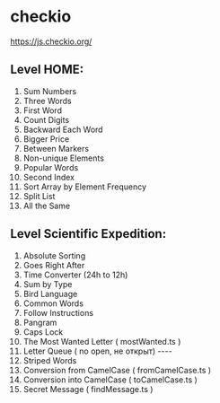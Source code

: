 # checkio

https://js.checkio.org/


Level HOME:
---
1) Sum Numbers
2) Three Words
3) First Word
4) Count Digits
5) Backward Each Word
6) Bigger Price
7) Between Markers
8) Non-unique Elements
9) Popular Words
10) Second Index
11) Sort Array by Element Frequency
12) Split List
13) All the Same

Level Scientific Expedition:
---
1) Absolute Sorting
2) Goes Right After
3) Time Converter (24h to 12h)
4) Sum by Type
5) Bird Language
6) Common Words
7) Follow Instructions
8) Pangram
9) Caps Lock
10) The Most Wanted Letter ( mostWanted.ts )
11) Letter Queue ( no open, не открыт) ----
12) Striped Words
13) Conversion from CamelCase ( fromCamelCase.ts )
14) Conversion into CamelCase ( toCamelCase.ts )
15) Secret Message ( findMessage.ts )
